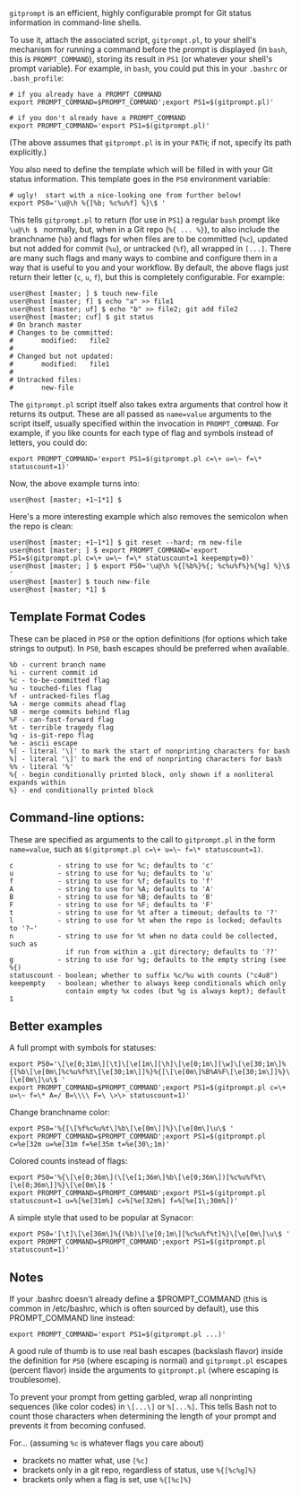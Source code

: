 `gitprompt` is an efficient, highly configurable prompt for Git status information in command-line shells.

To use it, attach the associated script, `gitprompt.pl`, to your shell's mechanism for running a command before the prompt is displayed (in `bash`, this is `PROMPT_COMMAND`), storing its result in `PS1` (or whatever your shell's prompt variable).  For example, in `bash`, you could put this in your `.bashrc` or `.bash_profile`:

```
# if you already have a PROMPT_COMMAND
export PROMPT_COMMAND=$PROMPT_COMMAND';export PS1=$(gitprompt.pl)'

# if you don't already have a PROMPT_COMMAND
export PROMPT_COMMAND='export PS1=$(gitprompt.pl)'
```

(The above assumes that `gitprompt.pl` is in your `PATH`; if not, specify its path explicitly.)

You also need to define the template which will be filled in with your Git status information.  This template goes in the `PS0` environment variable:

```
# ugly!  start with a nice-looking one from further below!
export PS0='\u@\h %{[%b; %c%u%f] %}\$ '
```

This tells `gitprompt.pl` to return (for use in `PS1`) a regular `bash` prompt like `\u@\h $ ` normally, but, when in a Git repo (`%{ ... %}`), to also include the branchname (`%b`) and flags for when files are to be committed (`%c`), updated but not added for commit (`%u`), or untracked (`%f`), all wrapped in `[...]`.  There are many such flags and many ways to combine and configure them in a way that is useful to you and your workflow.  By default, the above flags just return their letter (`c`, `u`, `f`), but this is completely configurable.  For example:

```
user@host [master; ] $ touch new-file
user@host [master; f] $ echo "a" >> file1
user@host [master; uf] $ echo "b" >> file2; git add file2
user@host [master; cuf] $ git status
# On branch master
# Changes to be committed:
#       modified:   file2
#
# Changed but not updated:
#       modified:   file1
#
# Untracked files:
#       new-file
```

The `gitprompt.pl` script itself also takes extra arguments that control how it returns its output.  These are all passed as `name=value` arguments to the script itself, usually specified within the invocation in `PROMPT_COMMAND`.  For example, if you like counts for each type of flag and symbols instead of letters, you could do:

```
export PROMPT_COMMAND='export PS1=$(gitprompt.pl c=\+ u=\~ f=\* statuscount=1)'
```

Now, the above example turns into:

```
user@host [master; +1~1*1] $ 
```

Here's a more interesting example which also removes the semicolon when the repo is clean:

```
user@host [master; +1~1*1] $ git reset --hard; rm new-file
user@host [master; ] $ export PROMPT_COMMAND='export PS1=$(gitprompt.pl c=\+ u=\~ f=\* statuscount=1 keepempty=0)'
user@host [master; ] $ export PS0='\u@\h %{[%b%}%{; %c%u%f%}%{%g] %}\$ '
user@host [master] $ touch new-file
user@host [master; *1] $ 
```

## Template Format Codes
These can be placed in `PS0` or the option definitions (for options which take
strings to output).  In `PS0`, bash escapes should be preferred when available.

```
%b - current branch name
%i - current commit id
%c - to-be-committed flag
%u - touched-files flag
%f - untracked-files flag
%A - merge commits ahead flag
%B - merge commits behind flag
%F - can-fast-forward flag
%t - terrible tragedy flag
%g - is-git-repo flag
%e - ascii escape
%[ - literal '\[' to mark the start of nonprinting characters for bash
%] - literal '\]' to mark the end of nonprinting characters for bash
%% - literal '%'
%{ - begin conditionally printed block, only shown if a nonliteral expands within
%} - end conditionally printed block
```

## Command-line options:
These are specified as arguments to the call to `gitprompt.pl` in the form
`name=value`, such as `$(gitprompt.pl c=\+ u=\~ f=\* statuscount=1)`.

```
c           - string to use for %c; defaults to 'c'
u           - string to use for %u; defaults to 'u'
f           - string to use for %f; defaults to 'f'
A           - string to use for %A; defaults to 'A'
B           - string to use for %B; defaults to 'B'
F           - string to use for %F; defaults to 'F'
t           - string to use for %t after a timeout; defaults to '?'
l           - string to use for %t when the repo is locked; defaults to '?~'
n           - string to use for %t when no data could be collected, such as
              if run from within a .git directory; defaults to '??'
g           - string to use for %g; defaults to the empty string (see %{)
statuscount - boolean; whether to suffix %c/%u with counts ("c4u8")
keepempty   - boolean; whether to always keep conditionals which only
              contain empty %x codes (but %g is always kept); default 1
```

## Better examples
A full prompt with symbols for statuses:
```
export PS0='\[\e[0;31m\][\t]\[\e[1m\][\h]\[\e[0;1m\][\w]\[\e[30;1m\]%{[%b\[\e[0m\]%c%u%f%t\[\e[30;1m\]]%}%{[\[\e[0m\]%B%A%F\[\e[30;1m\]]%}\[\e[0m\]\u\$ '
export PROMPT_COMMAND=$PROMPT_COMMAND';export PS1=$(gitprompt.pl c=\+ u=\~ f=\* A=/ B=\\\\ F=\ \>\> statuscount=1)'
```

Change branchname color:
```
export PS0='%{[\[%f%c%u%t\]%b\[\e[0m\]]%}\[\e[0m\]\u\$ '
export PROMPT_COMMAND=$PROMPT_COMMAND';export PS1=$(gitprompt.pl c=%e[32m u=%e[31m f=%e[35m t=%e[30\;1m)'
```

Colored counts instead of flags:
```
export PS0='%{\[\e[0;36m\](\[\e[1;36m\]%b\[\e[0;36m\])[%c%u%f%t\[\e[0;36m\]]%}\[\e[0m\]$ '
export PROMPT_COMMAND=$PROMPT_COMMAND';export PS1=$(gitprompt.pl statuscount=1 u=%[%e[31m%] c=%[%e[32m%] f=%[%e[1\;30m%])'
```

A simple style that used to be popular at Synacor:
```
export PS0='[\t]\[\e[36m\]%{(%b)\[\e[0;1m\][%c%u%f%t]%}\[\e[0m\]\u\$ '
export PROMPT_COMMAND=$PROMPT_COMMAND';export PS1=$(gitprompt.pl statuscount=1)'
```

## Notes
If your .bashrc doesn't already define a $PROMPT_COMMAND (this is common
in /etc/bashrc, which is often sourced by default), use this
PROMPT_COMMAND line instead:
```
export PROMPT_COMMAND='export PS1=$(gitprompt.pl ...)'
```

A good rule of thumb is to use real bash escapes (backslash flavor) inside
the definition for `PS0` (where escaping is normal) and `gitprompt.pl` escapes
(percent flavor) inside the arguments to `gitprompt.pl` (where escaping is
troublesome).

To prevent your prompt from getting garbled, wrap all nonprinting sequences
(like color codes) in `\[...\]` or `%[...%]`.  This tells Bash not to count
those characters when determining the length of your prompt and prevents it
from becoming confused.

For...  (assuming `%c` is whatever flags you care about)
- brackets no matter what, use `[%c]`
- brackets only in a git repo, regardless of status, use `%{[%c%g]%}`
- brackets only when a flag is set, use `%{[%c]%}`
